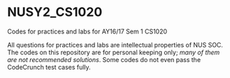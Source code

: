 # NUSY2_CS1020
Codes for practices and labs for AY16/17 Sem 1 CS1020

All questions for practices and labs are intellectual properties of NUS SOC.
The codes on this repository are for personal keeping only; *many of them are not recommended solutions*.
Some codes do not even pass the CodeCrunch test cases fully.
